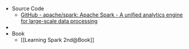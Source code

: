 - Source Code
	- [GitHub - apache/spark: Apache Spark - A unified analytics engine for large-scale data processing](https://github.com/apache/spark)
-
- Book
	- [[Learning Spark 2nd@Book]]